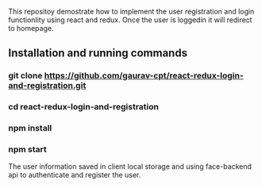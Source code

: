 This repositoy demostrate how to implement the user registration and login functionlity using react and redux. Once the user is loggedin it will redirect to homepage.

## Installation and running commands
### git clone https://github.com/gaurav-cpt/react-redux-login-and-registration.git
### cd react-redux-login-and-registration
### npm install
### npm start

The user information saved in client local storage and using face-backend api to authenticate and register the user.
